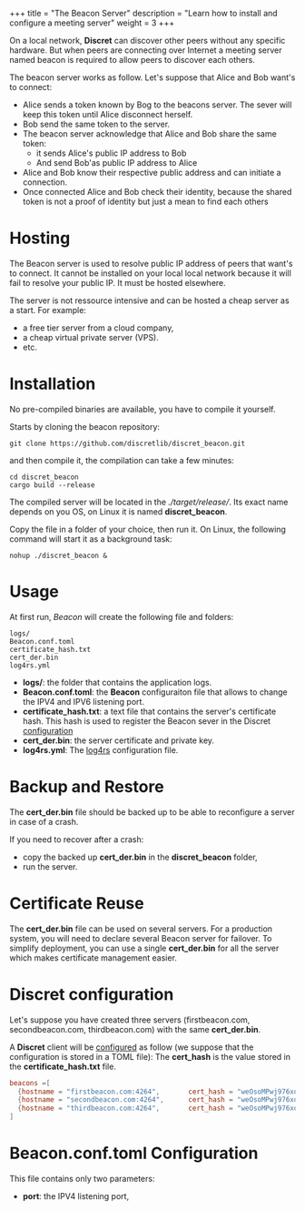 +++
title = "The Beacon Server"
description = "Learn how to install and configure a meeting server"
weight = 3
+++

On a local network, **Discret** can discover other peers without any specific hardware. But when peers are connecting over Internet a meeting server named beacon is required to allow peers to discover each others.

The beacon server works as follow. Let's suppose that Alice and Bob want's to connect:
- Alice sends a token known by Bog to the beacons server. The sever will keep this token until Alice disconnect herself.
- Bob send the same token to the server.
- The beacon server acknowledge that Alice and Bob share the same token:
  - it sends Alice's public IP address to Bob
  - And send Bob'as public IP address to Alice
- Alice and Bob know their respective public address and can initiate a connection.
- Once connected Alice and Bob check their identity, because the shared token is not a proof of identity  but just a mean to find each others

# Hosting

The Beacon server is used to resolve public IP address of peers that want's to connect. It cannot be installed on your local local network because it will fail to resolve your public IP. It must be hosted elsewhere. 

The server is not ressource intensive and can be hosted a cheap server as a start. For example:
- a free tier server from a cloud company,
- a cheap virtual private server (VPS).
- etc.

# Installation

No pre-compiled binaries are available, you have to compile it yourself.

Starts by cloning the beacon repository:
```
git clone https://github.com/discretlib/discret_beacon.git
```

and then compile it, the compilation can take a few minutes:
```
cd discret_beacon
cargo build --release
```
The compiled server will be located in the  *./target/release/*. Its exact name depends on you OS, on Linux it is named  **discret_beacon**.

Copy the file in a folder of your choice, then run it. On Linux, the following command will start it as a background task:
```
nohup ./discret_beacon &
```

# Usage
At first run, *Beacon* will create the following file and folders:

```
logs/
Beacon.conf.toml  
certificate_hash.txt  
cert_der.bin
log4rs.yml
```

- **logs/**: the folder that contains the application logs.
- **Beacon.conf.toml**: the **Beacon** configuraiton file that allows to change the IPV4 and IPV6 listening port.
- **certificate_hash.txt**: a text file that contains the server's certificate hash. This hash is used to register the Beacon sever in the Discret [configuration](@/learn/configuration/configuration.md) 
- **cert_der.bin**: the server certificate  and private key.
- **log4rs.yml**: The [log4rs](https://docs.rs/log4rs/latest/log4rs/) configuration file.

# Backup and Restore

The **cert_der.bin** file should be backed up to be able to reconfigure a server in case of a crash.

If you need to recover after a crash:
- copy the backed up **cert_der.bin** in the **discret_beacon** folder,
- run the server.


# Certificate Reuse
The **cert_der.bin** file can be used on several servers. For a production system, you will need to declare several Beacon server for failover.
To simplify deployment, you can use a single **cert_der.bin** for all the server which makes certificate management easier.


# Discret configuration
Let's suppose you have created three servers (firstbeacon.com, secondbeacon.com, thirdbeacon.com) with the same **cert_der.bin**.

A **Discret** client will be [configured](@/learn/configuration/configuration.md) as follow (we suppose that the configuration is stored in a TOML file):
The **cert_hash** is the value stored in the **certificate_hash.txt** file.

```toml 
beacons =[
  {hostname = "firstbeacon.com:4264",       cert_hash = "weOsoMPwj976xqxRvLElsbb-gijWWn0netOtgPflZnk"},
  {hostname = "secondbeacon.com:4264",      cert_hash = "weOsoMPwj976xqxRvLElsbb-gijWWn0netOtgPflZnk"},
  {hostname = "thirdbeacon.com:4264",       cert_hash = "weOsoMPwj976xqxRvLElsbb-gijWWn0netOtgPflZnk"},
]
```


# Beacon.conf.toml Configuration

This file contains only two parameters:
- **port**: the IPV4 listening port,



